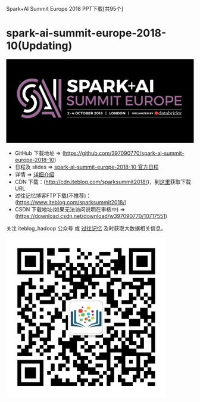 
Spark+AI Summit Europe 2018 PPT下载[共95个]

# spark-ai-summit-europe-2018-10(Updating)

![spark-ai-summit-europe-2018-10](resources/Spark_ai_summit_europe_2018-iteblog.png)
- GitHub 下载地址 => (https://github.com/397090770/spark-ai-summit-europe-2018-10)
- 日程及 slides => [spark-ai-summit-europe-2018-10 官方日程](https://databricks.com/sparkaisummit/europe/schedule)
- 详情 => [详细介绍](https://www.iteblog.com/archives/2432.html)
- CDN 下载：(http://cdn.iteblog.com/sparksummit2018/)，到[这里](https://www.iteblog.com/archives/2432.html)获取下载 URL
- 过往记忆博客FTP下载(不推荐)：(https://www.iteblog.com/sparksummit2018/)
- CSDN 下载地址(如果无法访问说明在审核中) => (https://download.csdn.net/download/w397090770/10717551)

关注 iteblog_hadoop 公众号 或 [过往记忆](https://www.iteblog.com) 及时获取大数据相关信息。

![spark-summit-north-america-2018-06](resources/iteblog_hadoop.jpg)